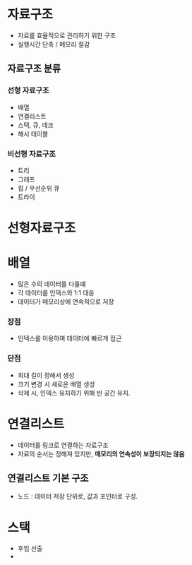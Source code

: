 # 자료구조
- 자료를 효율적으로 관리하기 위한 구조
- 실행시간 단축 / 메모리 절감
## 자료구조 분류
### 선형 자료구조
- 배열
- 연결리스트
- 스택, 큐, 데크
- 해시 테이블
### 비선형 자료구조
- 트리
- 그래프
- 힙 / 우선순위 큐
- 트라이 

# 선형자료구조
# 배열
- 많은 수의 데이터를 다룰떄
- 각 데이터를 인덱스와 1:1 대응
- 데이터가 메모리상에 연속적으로 저장
### 장점
- 인덱스를 이용하여 데이터에 빠르게 접근
### 단점
- 최대 길이 정해서 생성
- 크기 변경 시 새로운 배열 생성
- 삭제 시, 인덱스 유지하기 위해 빈 공간 유지.

    
# 연결리스트
- 데이터를 링크로 연결하는 자료구조
- 자료의 순서는 정해져 있지만, **메모리의 연속성이 보장되지는 않음**
## 연결리스트 기본 구조
- 노드 : 데이터 저장 단위로, 값과 포인터로 구성.

# 스택
- 후입 선출 
- 